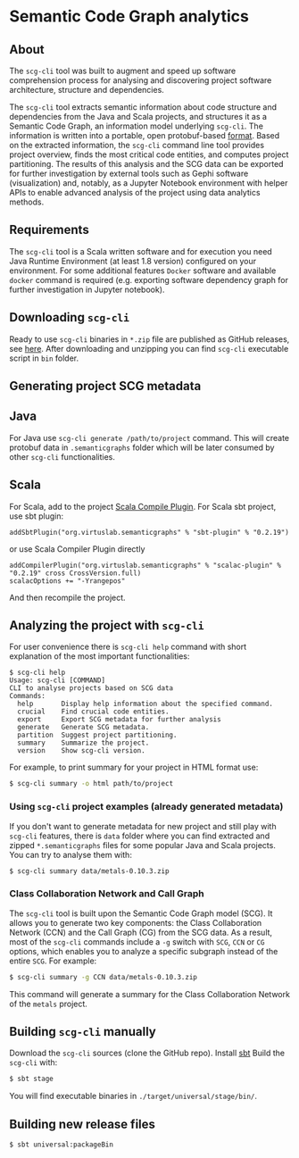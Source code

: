 # Semantic Code Graph analytics

## About

The `scg-cli` tool was built to augment and speed up software comprehension process for analysing and discovering project software architecture, structure and dependencies.

The `scg-cli` tool extracts semantic information about code structure and dependencies from the Java and Scala projects, 
and structures it as a Semantic Code Graph, an information model underlying `scg-cli`. 
The information is written into a portable, open protobuf-based [format](https://github.com/VirtusLab/graphbuddy/blob/master/proto/graph_node.proto). 
Based on the extracted information, the `scg-cli` command line tool provides project overview, finds the most critical code entities, and computes project partitioning. 
The results of this analysis and the SCG data can be exported for further investigation by external tools such as Gephi software (visualization) and, notably, 
as a Jupyter Notebook environment with helper APIs to enable advanced analysis of the project using data analytics methods.

## Requirements

The `scg-cli` tool is a Scala written software and for execution you need Java Runtime Environment (at least 1.8 version) configured on your environment.
For some additional features `Docker` software and available `docker` command is required (e.g. exporting software dependency graph for further investigation in Jupyter notebook).

## Downloading `scg-cli`

Ready to use `scg-cli` binaries in `*.zip` file are published as GitHub releases, see [here](https://github.com/VirtusLab/scg-cli/releases).
After downloading and unzipping you can find `scg-cli` executable script in `bin` folder.

## Generating project SCG metadata

## Java
For Java use `scg-cli generate /path/to/project` command. This will create protobuf data in `.semanticgraphs` folder which will be later consumed by other `scg-cli` functionalities.

## Scala
For Scala, add to the project [Scala Compile Plugin](https://github.com/liosedhel/semantic-code-graph-scala2). For Scala sbt project, use sbt plugin:
```
addSbtPlugin("org.virtuslab.semanticgraphs" % "sbt-plugin" % "0.2.19")
```
or use Scala Compiler Plugin directly
```
addCompilerPlugin("org.virtuslab.semanticgraphs" % "scalac-plugin" % "0.2.19" cross CrossVersion.full)
scalacOptions += "-Yrangepos"
```
And then recompile the project.

## Analyzing the project with `scg-cli`

For user convenience there is `scg-cli help` command with short explanation of the most important functionalities:

```text
$ scg-cli help
Usage: scg-cli [COMMAND]
CLI to analyse projects based on SCG data
Commands:
  help       Display help information about the specified command.
  crucial    Find crucial code entities.
  export     Export SCG metadata for further analysis
  generate   Generate SCG metadata.
  partition  Suggest project partitioning.
  summary    Summarize the project.
  version    Show scg-cli version.
```

For example, to print summary for your project in HTML format use:
```bash
$ scg-cli summary -o html path/to/project
```

### Using `scg-cli` project examples (already generated metadata) 

If you don't want to generate metadata for new project and still play with `scg-cli` features, there is `data` folder where you can find extracted and zipped `*.semanticgraphs` files for some popular Java and Scala projects. You can try to analyse them with:

```bash
$ scg-cli summary data/metals-0.10.3.zip 
```

### Class Collaboration Network and Call Graph

The `scg-cli` tool is built upon the Semantic Code Graph model (SCG). It allows you to generate two key components: the Class Collaboration Network (CCN) and the Call Graph (CG) from the SCG data.
As a result, most of the `scg-cli` commands include a `-g` switch with `SCG`, `CCN` or `CG` options, which enables you to analyze a specific subgraph instead of the entire `SCG`. For example:
```bash
$ scg-cli summary -g CCN data/metals-0.10.3.zip
```
This command will generate a summary for the Class Collaboration Network of the `metals` project.



## Building `scg-cli` manually

Download the `scg-cli` sources (clone the GitHub repo). Install [sbt](https://www.scala-sbt.org/download.html) Build the `scg-cli` with:
```bash
$ sbt stage
```
You will find executable binaries in `./target/universal/stage/bin/`.

## Building new release files

```bash
$ sbt universal:packageBin
```